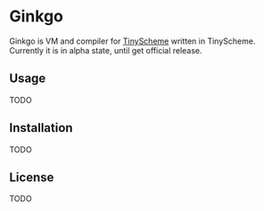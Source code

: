 # Ginkgo

Ginkgo is VM and compiler for
[TinyScheme](http://tinyscheme.sourceforge.org) written in
TinyScheme. Currently it is in alpha state, until get official release.

## Usage

TODO

## Installation

TODO

## License

TODO
